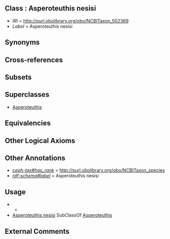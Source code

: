 
## Class : Asperoteuthis nesisi

 * *IRI* = http://purl.obolibrary.org/obo/NCBITaxon_502369
 * *Label* = Asperoteuthis nesisi

## Synonyms


## Cross-references


## Subsets


## Superclasses

 * [Asperoteuthis](../../NCBITaxon/68/NCBITaxon_502368.md)

## Equivalencies


## Other Logical Axioms


## Other Annotations

 * *[ceph-tax#has_rank](../../ceph-tax#has/nk/ceph-tax#has_rank.md)* = http://purl.obolibrary.org/obo/NCBITaxon_species
 * *[rdf-schema#label](../../el/rdf-schema#label.md)* = Asperoteuthis nesisi

## Usage

 * -
 * [Asperoteuthis nesisi](../../NCBITaxon/69/NCBITaxon_502369.md) SubClassOf [Asperoteuthis](../../NCBITaxon/68/NCBITaxon_502368.md)

## External Comments

